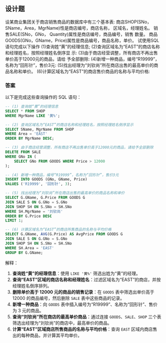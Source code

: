 

## 设计题
设某商业集团关于商店销售商品的数据库中有三个基本表:
商店SHOP(SNo，SName，Area，MgrName)性是商店编号，商店名称，
区域名，经理姓名。
销售SALE(SNo，GNo，
Quantity)属性是商店编号，商品编号，销售
数量。
商品GO0DS(GNo，GName，Price)属性是商品编号，商品名称，单价。
试使用SQL语句完成以下操作
(1)查询姓“黄”的经理信息;
(2)查询区域名为“EAST”的商店名称和经理姓名，按照经理姓名倒序显
示:
(3)由于商店经营调整，所有商店不再出售单价高于12000元的商品，请给
予全部删除:
(4)新增一种商品，编号“R19999”，名称为“回形针”，售价3元:
(5)找出经理为“刘钦尚”所在商店出售的最高单价的商品名称和单价。
(6)计算区域名为“EAST”的商店售价商品的名称与平均价格:

### 答案
以下是完成这些查询操作的 SQL 语句：

```sql
-- (1) 查询姓“黄”的经理信息
SELECT * FROM SHOP
WHERE MgrName LIKE '黄%';

-- (2) 查询区域名为“EAST”的商店名称和经理姓名，按照经理姓名倒序显示
SELECT SName, MgrName FROM SHOP
WHERE Area = 'EAST'
ORDER BY MgrName DESC;

-- (3) 由于商店经营调整，所有商店不再出售单价高于12000元的商品，请给予全部删除
DELETE FROM SALE
WHERE GNo IN (
    SELECT GNo FROM GOODS WHERE Price > 12000
);

-- (4) 新增一种商品，编号“R19999”，名称为“回形针”，售价3元
INSERT INTO GOODS (GNo, GName, Price)
VALUES ('R19999', '回形针', 3);

-- (5) 找出经理为“刘钦尚”所在商店出售的最高单价的商品名称和单价
SELECT G.GName, G.Price FROM GOODS G
JOIN SALE S ON G.GNo = S.GNo
JOIN SHOP SH ON S.SNo = SH.SNo
WHERE SH.MgrName = '刘钦尚'
ORDER BY G.Price DESC
LIMIT 1;

-- (6) 计算区域名为“EAST”的商店所售商品的名称与平均价格
SELECT G.GName, AVG(G.Price) AS AvgPrice FROM GOODS G
JOIN SALE S ON G.GNo = S.GNo
JOIN SHOP SH ON S.SNo = SH.SNo
WHERE SH.Area = 'EAST'
GROUP BY G.GName;
```

解释：

1. **查询姓“黄”的经理信息**：使用 `LIKE '黄%'` 筛选出姓为“黄”的经理。
2. **查询“EAST”区域的商店名称和经理姓名**：过滤区域名为“EAST”的商店，并按经理姓名倒序排列。
3. **删除单价高于 12000 元的商品的销售记录**：在 `GOODS` 表中筛选出单价高于 12000 的商品编号，然后删除 `SALE` 表中这些商品的记录。
4. **新增一种商品**：向 `GOODS` 表中插入编号为“R19999”、名称为“回形针”、售价为 3 元的商品。
5. **查询“刘钦尚”所在商店的最高单价商品**：通过连接 `GOODS`、`SALE`、`SHOP` 三个表筛选出经理为“刘钦尚”的商店中，最高单价的商品。
6. **计算“EAST”区域商店所售商品的名称与平均价格**：查询 `EAST` 区域内商店售出的每种商品，并计算其平均单价。